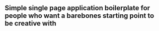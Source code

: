 ## Simple single page application boilerplate for people who want a barebones starting point to be creative with


                                 
